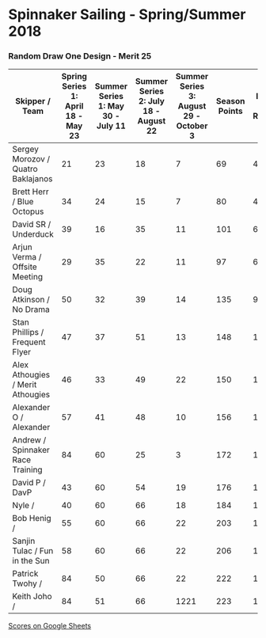 # Spinnaker Sailing - Spring/Summer 2018
### Random Draw One Design - Merit 25

| Skipper / Team | Spring Series 1: April 18  - May 23| Summer Series 1:  May 30 - July 11 | Summer Series 2:  July 18  - August 22 | Summer Series 3: August 29 - October 3 | Season Points | Best 16 Races |
| --- | --- | --- | --- | --- | --- | --- | 
| Sergey Morozov / Quatro Baklajanos | 21 | 23 | 18 | 7 | 69 | 44 |
| Brett Herr / Blue Octopus | 34 | 24 | 15 | 7 | 80 | 40 |
| David SR / Underduck | 39 | 16 | 35 | 11 | 101 | 62 |
| Arjun Verma / Offsite Meeting | 29 | 35 | 22 | 11 | 97 | 63 |
| Doug Atkinson / No Drama | 50 | 32 | 39 | 14 | 135 | 95 |
| Stan Phillips / Frequent Flyer | 47 | 37 | 51 | 13 | 148 | 111 |
| Alex Athougies / Merit Athougies | 46 | 33 | 49 | 22 | 150 | 112 |
| Alexander O / Alexander | 57 | 41 | 48 | 10 | 156 | 116 |
| Andrew / Spinnaker Race Training | 84 | 60 | 25 | 3 | 172 | 130 |
| David P / DavP | 43 | 60 | 54 | 19 | 176 | 138 |
| Nyle / | 40 | 60 | 66 | 18 | 184 | 146 |
| Bob Henig /	 | 55 | 60 | 66 | 22 | 203 | 163 |
| Sanjin Tulac / Fun in the Sun | 58 | 60 | 66 | 22 | 206 | 165 |
| Patrick Twohy / | 84 | 50 | 66 | 22 | 222 | 180 |
| Keith Joho /  | 84 | 51 | 66 | 1221 | 223 | 181 |

[Scores on Google Sheets](https://docs.google.com/spreadsheets/d/1p__-r2k5ZirjuPYHkCYK4SKTu8TjD-eJ9TEEAM957Zc/edit?usp=sharing)